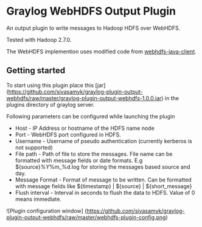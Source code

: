 # Graylog WebHDFS Output Plugin

An output plugin to write messages to Hadoop HDFS over WebHDFS.

Tested with Hadoop 2.7.0.

The WebHDFS implemention uses modified code from [webhdfs-java-client](https://github.com/zxs/webhdfs-java-client).

Getting started
---------------

To start using this plugin place this [jar] (https://github.com/sivasamyk/graylog-plugin-output-webhdfs/raw/master/graylog-plugin-output-webhdfs-1.0.0.jar) in the plugins directory of graylog server. 

Following parameters can be configured while launching the plugin

* Host - IP Address or hostname of the HDFS name node
* Port - WebHDFS port configured in HDFS. 
* Username - Username of pseudo authentication (currently kerberos is not supported)
* File path - Path of file to store the messages. File name can be formatted with message fields or date formats. E.g ${source}_%Y_%m_%d.log for storing the messages based source and day.
* Message Format - Format of message to be written. Can be formatted with message fields like ${timestamp} | ${source} | ${short_message}
* Flush interval - Interval in seconds to flush the data to HDFS. Value of 0 means immediate.

![Plugin configuration window] (https://github.com/sivasamyk/graylog-plugin-output-webhdfs/raw/master/webhdfs-plugin-config.png)

